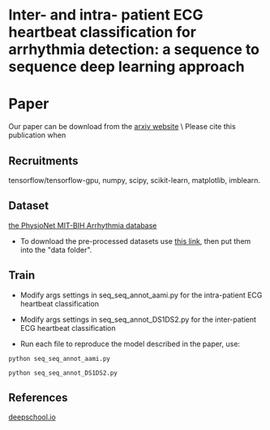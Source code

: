 # Inter- and intra- patient ECG heartbeat classification for arrhythmia detection: a sequence to sequence deep learning approach

# Paper
 Our paper can be download from the [arxiv website](https://arxiv.org/pdf/1812.07421.pdf) \\
Please cite this publication when 
## Recruitments

tensorflow/tensorflow-gpu, numpy, scipy, scikit-learn, matplotlib, imblearn. 


## Dataset
[the PhysioNet MIT-BIH Arrhythmia database](https://www.physionet.org/physiobank/database/mitdb/)
* To download the pre-processed datasets use [this link](https://drive.google.com/drive/folders/1TGg1413qa5TkcC0zF6CUDhKWlNzJgPCJ?usp=sharing), then put them into the "data folder".

## Train

* Modify args settings in seq_seq_annot_aami.py for the intra-patient ECG heartbeat classification
* Modify args settings in seq_seq_annot_DS1DS2.py for the inter-patient ECG heartbeat classification

* Run each file to reproduce the model described in the paper, use:

```
python seq_seq_annot_aami.py
```
```
python seq_seq_annot_DS1DS2.py
```


## References
 [deepschool.io](https://github.com/sachinruk/deepschool.io/blob/master/DL-Keras_Tensorflow)

